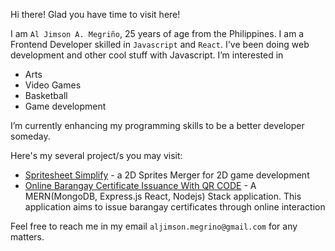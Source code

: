 Hi there! Glad you have time to visit here!

I am `Al Jimson A. Megriño`, 25 years of age from the Philippines. I am a Frontend Developer skilled in `Javascript` and `React`.
I've been doing web development and other cool stuff with Javascript.
I’m interested in 
- Arts
- Video Games
- Basketball
- Game development


I’m currently enhancing my programming skills to be a better developer someday.

Here's my several project/s you may visit:

- [Spritesheet Simplify](https://aljimsondev.github.io/spritesheet-simplify/) - a 2D Sprites Merger for 2D game development
- [Online Barangay Certificate Issuance With QR CODE](https://www.barangayesperanza.com/) - A MERN(MongoDB, Express.js React, Nodejs) Stack application. This application aims to issue barangay certificates through online interaction  

Feel free to reach me in my email   `aljimson.megrino@gmail.com` for any matters. 

<!---
aljimsondev/aljimsondev is a ✨ special ✨ repository because its `README.md` (this file) appears on your GitHub profile.
You can click the Preview link to take a look at your changes.
--->
